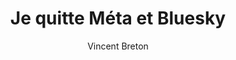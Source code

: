 ---
layout: post
title: "Je quitte Méta et Bluesky"
link: https://vincentbreton.fr/je-quitte-meta-facebook-threads-instagram-whatsapp-et-bluesky/
author: "Vincent Breton"
published_date: "07/01/2025"
description: "Il y a déjà un moment que j’ai laissé Twitter. Conscient des problèmes posés par les réseaux sociaux, j’ai tenté depuis un moment de me fixer des règles d’hygiène. En poursuivant la réflexion que je vais développer plus bas, j’ai décidé de quitter les réseaux sociaux commerciaux. Le 10 janvier 2025 au soir, je ne serai plus présent sur Méta et je quitte également Bluesky. Je le fais par souci de cohérence avec mes valeurs, d’une certaine façon pour reprendre la main en donnant plus de sens aux échanges « numériques ». Je fais le pari de la singularité et de l’approfondissement sur la comparaison et la réactivité sans recul. Je préfère rechercher des échanges de qualité, une communication sincère animée par la curiosité et non l’intrusion toxique. Je préfère promouvoir la coopération ou le partage."
language: "fr"
categories: "Liens"
tags: "meta bluesky réseau-social"
og-tags: "meta bluesky réseau-social"
permalink: /:categories/:year/:month/:day/:title/
---